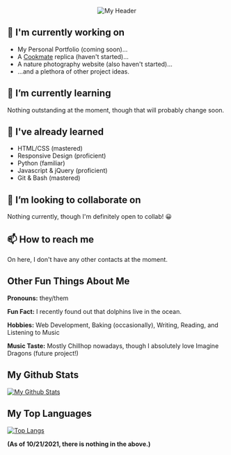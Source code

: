 <p align="center">
  <img src="https://user-images.githubusercontent.com/76709163/138160852-56b46fc3-0559-4be4-b408-f755b6b4ed6b.png" alt="My Header">
</p>

## 🔭 I'm currently working on
- My Personal Portfolio (coming soon)...
- A [Cookmate](https://www.cookmate.online/en/home/) replica (haven't started)...
- A nature photography website (also haven't started)...
- ...and a plethora of other project ideas.

## 🌱 I’m currently learning
Nothing outstanding at the moment, though that will probably change soon.

## 🌳 I've already learned
- HTML/CSS (mastered)
- Responsive Design (proficient)
- Python (familiar)
- Javascript & jQuery (proficient)
- Git & Bash (mastered)

## 👯 I’m looking to collaborate on
Nothing currently, though I'm definitely open to collab! 😀

## 📫 How to reach me
On here, I don't have any other contacts at the moment.

## Other Fun Things About Me
<p><b>Pronouns:</b> they/them</p>

<p><b>Fun Fact:</b> I recently found out that dolphins live in the ocean.</p>

<p><b>Hobbies:</b> Web Development, Baking (occasionally), Writing, Reading, and Listening to Music</p>

<p><b>Music Taste:</b> Mostly Chillhop nowadays, though I absolutely love Imagine Dragons (future project!)</p>

## My Github Stats

[![My Github Stats](https://github-readme-stats.vercel.app/api?username=FireBreather65)](https://github.com/FireBreather65)

## My Top Languages

[![Top Langs](https://github-readme-stats.vercel.app/api/top-langs/?username=FireBreather65&layout=compact)](https://github.com/FireBreather65)

<b>(As of 10/21/2021, there is nothing in the above.)</b>
